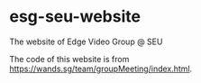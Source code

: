 # esg-seu-website
The website of Edge Video Group @ SEU

The code of this website is from https://wands.sg/team/groupMeeting/index.html.
